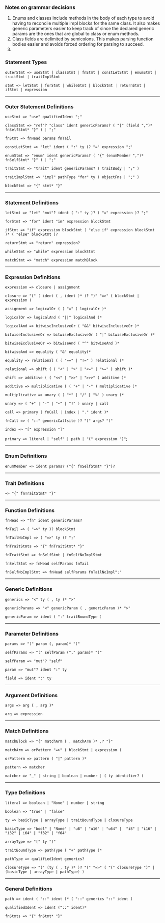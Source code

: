 ### Notes on grammar decisions
1. Enums and classes include methods in the body of each type to avoid having to reconcile multiple impl blocks for the same class. It also makes generic parameters easier to keep track of since the declared generic params are the ones that are global to class or enum methods.
2. Class fields are delimited by semicolons. This makes parsing function bodies easier and avoids forced ordering for parsing to succeed.
3. 

### Statement Types

`outerStmt => useStmt | classStmt | fnStmt | constLetStmt | enumStmt | traitStmt | traitImplStmt`

`stmt => letStmt | forStmt | whileStmt | blockStmt | returnStmt | ifStmt | expression`

_________________________________
### Outer Statement Definitions

`useStmt => "use" qualifiedIdent ";"`

`classStmt => "ref"? "class" ident genericParams? ( "{" (field ",")* fnSelfStmt* "}" ) | ";"`

`fnStmt => fnHead params fnTail`

`constLetStmt => "let" ident ( ":" ty )? "=" expression ";"`

`enumStmt => "enum" ident genericParams? ( "{" (enumMember ",")* fnSelfStmt* "}" ) | ";"`

`traitStmt => "trait" ident genericParams? ( traitBody | ";" )`

`traitImplStmt => "impl" pathType "for" ty ( objectFns | ";" )`

`blockStmt => "{" stmt* "}"`

_________________________________
### Statement Definitions
`letStmt => "let" "mut"? ident ( ":" ty )? ( "=" expression )? ";"`

`forStmt => "for" ident "in" expression blockStmt`

`ifStmt => "if" expression blockStmt ( "else if" expression blockStmt )* ( "else" blockStmt )?`

`returnStmt => "return" expression?`

`whileStmt => "while" expression blockStmt`

`matchStmt => "match" expression matchBlock`

_________________________________
### Expression Definitions

`expression => closure | assignment`

`closure => "(" ( ident ( , ident )* )? ")" "=>" ( blockStmt | expression )`

`assignment => logicalOr ( ( "=" ) logicalOr )*`

`logicalOr => logicalAnd ( "||" logicalAnd )*`

`logicalAnd => bitwiseInclusiveOr ( "&&" bitwiseInclusiveOr )*`

`bitwiseInclusiveOr => bitwiseExclusiveOr ( "|" bitwiseExclusiveOr )*`

`bitwiseExclusiveOr => bitwiseAnd ( "^" bitwiseAnd )*`

`bitwiseAnd => equality ( "&" equality)*`

`equality => relational ( ( "==" | "!=" ) relational )*`

`relational => shift ( ( "<" | ">" | "<=" | ">=" ) shift )*`

`shift => additive ( ( "<<" | ">>" | ">>>" ) additive )*`

`additive => multiplicative ( ( "+" | "-" ) multiplicative )*`

`multiplicative => unary ( ( "*" | "/" | "%" ) unary )*`

`unary => ( "+" | "-" | "~" | "!" ) unary | call`

`call => primary ( fnCall | index | "." ident )*`

`fnCall => ( "::" genericCallsite )? "(" args? ")"`

`index => "[" expression "]"`

`primary => literal | "self" | path | "(" expression ")"`;

_________________________________
### Enum Definitions

`enumMember => ident params? ("{" fnSelfStmt* "}")?`

_________________________________
### Trait Definitions

`=> "{" fnTraitStmt* "}"`

_________________________________
### Function Definitions
`fnHead => "fn" ident genericParams?`

`fnTail => ( "=>" ty )? blockStmt`

`fnTailNoImpl => ( "=>" ty )? ";"`

`fnTraitStmts => "{" fnTraitStmt* "}"` 

`fnTraitStmt => fnSelfStmt | fnSelfNoImplStmt`

`fnSelfStmt => fnHead selfParams fnTail` 

`fnSelfNoImplStmt => fnHead selfParams fnTailNoImpl";"`

_________________________________
### Generic Definitions

`generics => "<" ty ( , ty )* ">"`

`genericParams => "<" genericParam ( , genericParam )* ">"`

`genericParam => ident ( ":" traitBoundType )`

_________________________________
### Parameter Definitions

`params => "(" param (, param)* ")"`

`selfParams => "(" selfParam ("," param)* ")"`

`selfParam => "mut"? "self"`

`param => "mut"? ident ":" ty`

`field => ident ":" ty`

_________________________________
### Argument Definitions

`args => arg ( , arg )*`

`arg => expression`

_________________________________
### Match Definitions

`matchBlock => "{" matchArm ( , matchArm )* ,? "}"`

`matchArm => orPattern "=>" ( blockStmt | expression )`

`orPattern => pattern ( "|" pattern )*`

`pattern => matcher`

`matcher => "_" | string | boolean | number | ( ty identifier? ) `

_________________________________
### Type Definitions

`literal => boolean | "None" | number | string`

`boolean => "true" | "false"`

`ty => basicType | arrayType | traitBoundType | closureType`

`basicType => "bool" | "None" | "u8" | "u16" | "u64" | 
              "i8" | "i16" | "i32" | i64" | "f32" | "f64"`

`arrayType => "[" ty "]"`

`traitBoundType => pathType ( "+" pathType )*`

`pathType => qualifiedIdent generics?`

`closureType => "(" (ty ( , ty )* )? ")" "=>" ( "(" closureType ")" | (basicType | arrayType | pathType) )`


_________________________________
### General Definitions

`path => ident ( "::" ident )* ( "::" generics "::" ident )`

`qualifiedIdent => ident ("::" ident)*`

`fnStmts => "{" fnStmt* "}"`








